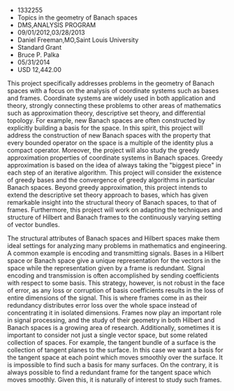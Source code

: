 
* 1332255
* Topics in the geometry of Banach spaces
* DMS,ANALYSIS PROGRAM
* 09/01/2012,03/28/2013
* Daniel Freeman,MO,Saint Louis University
* Standard Grant
* Bruce P. Palka
* 05/31/2014
* USD 12,442.00

This project specifically addresses problems in the geometry of Banach spaces
with a focus on the analysis of coordinate systems such as bases and frames.
Coordinate systems are widely used in both application and theory, strongly
connecting these problems to other areas of mathematics such as approximation
theory, descriptive set theory, and differential topology. For example, new
Banach spaces are often constructed by explicitly building a basis for the
space. In this spirit, this project will address the construction of new Banach
spaces with the property that every bounded operator on the space is a multiple
of the identity plus a compact operator. Moreover, the project will also study
the greedy approximation properties of coordinate systems in Banach spaces.
Greedy approximation is based on the idea of always taking the "biggest piece"
in each step of an iterative algorithm. This project will consider the existence
of greedy bases and the convergence of greedy algorithms in particular Banach
spaces. Beyond greedy approximation, this project intends to extend the
descriptive set theory approach to bases, which has given remarkable insight
into the structural theory of Banach spaces, to that of frames. Furthermore,
this project will work on adapting the techniques and structure of Hilbert and
Banach frames to the continuously varying setting of vector bundles.

The structural attributes of Banach spaces and Hilbert spaces make them ideal
settings for analyzing many problems in mathematics and engineering. A common
example is encoding and transmitting signals. Bases in a Hilbert space or Banach
space give a unique representation for the vectors in the space while the
representation given by a frame is redundant. Signal encoding and transmission
is often accomplished by sending coefficients with respect to some basis. This
strategy, however, is not robust in the face of error, as any loss or corruption
of basis coefficients results in the loss of entire dimensions of the signal.
This is where frames come in as their redundancy distributes error loss over the
whole space instead of concentrating it in isolated dimensions. Frames now play
an important role in signal processing, and the study of their geometry in both
Hilbert and Banach spaces is a growing area of research. Additionally, sometimes
it is important to consider not just a single vector space, but some related
collection of spaces. For example, the tangent bundle of a surface is the
collection of tangent planes to the surface. In this case we want a basis for
the tangent space at each point which moves smoothly over the surface. It is
impossible to find such a basis for many surfaces. On the contrary, it is always
possible to find a redundant frame for the tangent space which moves smoothly.
Given this, it is naturally of interest to study such frames.
